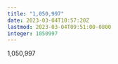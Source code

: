 ```yaml
---
title: "1,050,997"
date: 2023-03-04T10:57:20Z
lastmod: 2023-03-04T09:51:00-0800
integer: 1050997
---
```


1,050,997
